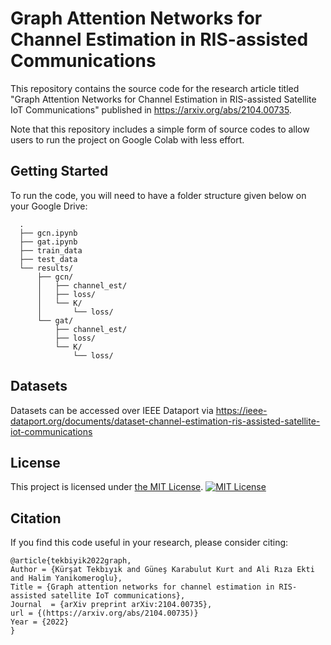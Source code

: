 
# Graph Attention Networks for Channel Estimation in RIS-assisted Communications

This repository contains the source code for the research article titled "Graph Attention Networks for Channel Estimation in RIS-assisted Satellite IoT Communications" published in https://arxiv.org/abs/2104.00735.



Note that this repository includes a simple form of source codes to allow users to run the project on Google Colab with less effort. 

## Getting Started
To run the code, you will need to have a folder structure given below on your Google Drive:
```
  .
  ├── gcn.ipynb
  ├── gat.ipynb
  ├── train_data
  ├── test_data
  └── results/
      ├── gcn/
      │   ├── channel_est/
      │   ├── loss/
      │   └── K/
      │       └── loss/
      └── gat/
          ├── channel_est/
          ├── loss/
          └── K/
              └── loss/
 ```

## Datasets

Datasets can be accessed over IEEE Dataport via https://ieee-dataport.org/documents/dataset-channel-estimation-ris-assisted-satellite-iot-communications

## License 

This project is licensed under [the MIT License](https://choosealicense.com/licenses/mit/).
[![MIT License](https://img.shields.io/badge/License-MIT-green.svg)](https://choosealicense.com/licenses/mit/)

## Citation

If you find this code useful in your research, please consider citing:

    @article{tekbiyik2022graph,
	Author = {Kürşat Tekbıyık and Güneş Karabulut Kurt and Ali Rıza Ekti and Halim Yanikomeroglu},
	Title = {Graph attention networks for channel estimation in RIS-assisted satellite IoT communications},
	Journal  = {arXiv preprint arXiv:2104.00735},
    url = {(https://arxiv.org/abs/2104.00735)}
	Year = {2022}
    }

